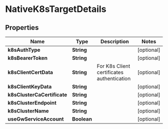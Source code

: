 

# NativeK8sTargetDetails


## Properties

Name | Type | Description | Notes
------------ | ------------- | ------------- | -------------
**k8sAuthType** | **String** |  |  [optional]
**k8sBearerToken** | **String** |  |  [optional]
**k8sClientCertData** | **String** | For K8s Client certificates authentication |  [optional]
**k8sClientKeyData** | **String** |  |  [optional]
**k8sClusterCaCertificate** | **String** |  |  [optional]
**k8sClusterEndpoint** | **String** |  |  [optional]
**k8sClusterName** | **String** |  |  [optional]
**useGwServiceAccount** | **Boolean** |  |  [optional]



